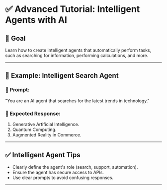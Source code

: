 # ✅ Advanced Tutorial: Intelligent Agents with AI

## 📌 Goal
Learn how to create intelligent agents that automatically perform tasks, such as searching for information, performing calculations, and more.

---

## 🚀 Example: Intelligent Search Agent

### 🔹 Prompt:
"You are an AI agent that searches for the latest trends in technology."

### 🔹 Expected Response:
1. Generative Artificial Intelligence.  
2. Quantum Computing.  
3. Augmented Reality in Commerce.

---

## ✅ Intelligent Agent Tips
- Clearly define the agent's role (search, support, automation).
- Ensure the agent has secure access to APIs.
- Use clear prompts to avoid confusing responses.
---
